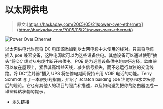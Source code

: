 # 以太网供电

> 原文:[https://hackaday.com/2005/05/21/power-over-ethernet/](https://hackaday.com/2005/05/21/power-over-ethernet/)

![Power Over Ethernet](../Images/f9180279abfffb1e9e9517a365192762.png)

以太网供电允许您将 DC 电压源添加到以太网电缆中未使用的线对。只需将电缆插入 poe 兼容设备，这种电源就可以为这些设备供电。其他设备可以通过使用“抽头”将 DC 线对从电缆中断开来供电。POE 是为远程设备供电的良好选择。路由器可以放在屋顶上，紧靠其高增益天线，减少信号损失，而不必运行单独的交流线路。将 DC“注射器”插入 UPS 将在停电期间保持专用 VOIP 电话的功能。Terry Schmidt 写了一本很好的指南，介绍了 scratch building poe 注射器和水龙头背后的理论。它也有其他人的项目的照片和描述，以及如何避免把你的路由器变成一堆塑料粘状物的提示。

*   [永久链接](http://www.nycwireless.net/poe/)